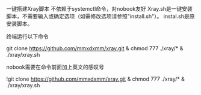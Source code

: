 一键搭建Xray脚本
不依赖于systemctl命令，对nobook友好
Xray.sh是一键安装脚本，不需要输入或确定选项（如需修改选项请参照"install.sh"）。
instal.sh是原安装脚本。




终端运行以下命令

git clone https://github.com/mmxdxmm/xray.git & chmod 777 ./xray/* & ./xray/xray.sh

nobook需要在命令前面加上英文的感叹号

!git clone https://github.com/mmxdxmm/xray.git & chmod 777 ./xray/* & ./xray/xray.sh
